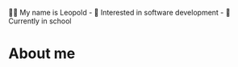 🙋‍♂️ My name is Leopold - 📕 Interested in software development - 🎒 Currently in school

# About me

#
